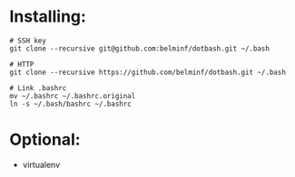 # Installing:
```
# SSH key
git clone --recursive git@github.com:belminf/dotbash.git ~/.bash

# HTTP
git clone --recursive https://github.com/belminf/dotbash.git ~/.bash

# Link .bashrc
mv ~/.bashrc ~/.bashrc.original
ln -s ~/.bash/bashrc ~/.bashrc
```

# Optional:
- virtualenv
